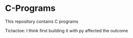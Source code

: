 # C-Programs
This repository contains C programs

Tictactoe:
I think first building it with py affected the outcome
